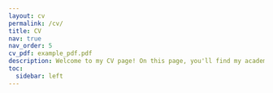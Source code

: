 ```yaml
---
layout: cv
permalink: /cv/
title: CV
nav: true
nav_order: 5
cv_pdf: example_pdf.pdf
description: Welcome to my CV page! On this page, you'll find my academic and professional background, skills, and achievements. I'm passionate about my field and eager to make a difference. Let's connect!
toc:
  sidebar: left
---
```

